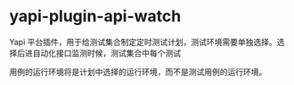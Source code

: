 # yapi-plugin-api-watch

Yapi 平台插件，用于给测试集合制定定时测试计划，测试环境需要单独选择。选择后进自动化接口监测时候，测试集合中每个测试

用例的运行环境将是计划中选择的运行环境，而不是测试用例的运行环境。


